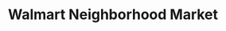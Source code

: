 ---
title: "Walmart Neighborhood Market"
url: /dunedin/walmart-neighborhood-market/
shop: supermarket
---